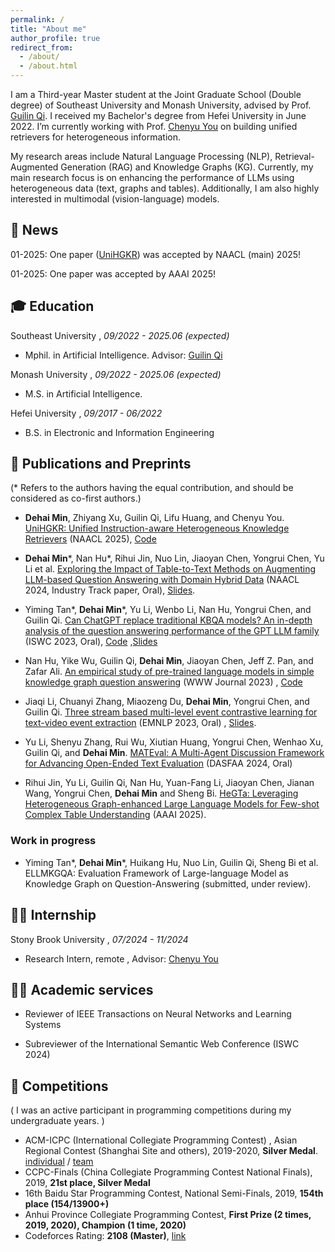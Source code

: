 ```yaml
---
permalink: /
title: "About me"
author_profile: true
redirect_from: 
  - /about/
  - /about.html
---
```


I am a Third-year Master student at the Joint Graduate School (Double degree) of Southeast University and Monash University, advised by Prof. [Guilin Qi](https://scholar.google.com/citations?user=1gw3LJQAAAAJ&hl=en). I received my Bachelor's degree from Hefei University in June 2022. I’m currently working with Prof. [Chenyu You](https://chenyuyou.me/) on building unified retrievers for heterogeneous information.

My research areas include Natural Language Processing (NLP), Retrieval-Augmented Generation (RAG) and Knowledge Graphs (KG). Currently, my main research focus is on enhancing the performance of LLMs using heterogeneous data (text, graphs and tables). Additionally, I am also highly interested in multimodal (vision-language) models.


## 🎉 News

01-2025: One paper ([UniHGKR](https://arxiv.org/abs/2410.20163)) was accepted by NAACL (main) 2025!

01-2025: One paper was accepted by AAAI 2025!

## 🎓 Education

Southeast University , *09/2022 - 2025.06 (expected)*

* Mphil. in Artificial Intelligence. Advisor: [Guilin Qi](https://scholar.google.com/citations?user=1gw3LJQAAAAJ&hl=en)

Monash University , *09/2022 - 2025.06 (expected)*

* M.S. in Artificial Intelligence.

Hefei University , *09/2017 - 06/2022*

* B.S. in Electronic and Information Engineering


## 📝 Publications and Preprints
(* Refers to the authors having the equal contribution, and should be considered as co-first authors.)


* **Dehai Min**, Zhiyang Xu, Guilin Qi, Lifu Huang, and Chenyu You. [UniHGKR: Unified Instruction-aware Heterogeneous Knowledge Retrievers](https://arxiv.org/abs/2410.20163) (NAACL 2025), [Code](https://github.com/ZhishanQ/UniHGKR)


* **Dehai Min**\*, Nan Hu\*, Rihui Jin, Nuo Lin, Jiaoyan Chen, Yongrui Chen, Yu Li et al. [Exploring the Impact of Table-to-Text Methods on Augmenting LLM-based Question Answering with Domain Hybrid Data](https://arxiv.org/abs/2402.12869) (NAACL 2024, Industry Track paper, Oral), [Slides](https://zhishanq.github.io/files/Oral_for_NAACL_2024.pdf).


* Yiming Tan\*, **Dehai Min**\*, Yu Li, Wenbo Li, Nan Hu, Yongrui Chen, and Guilin Qi. [Can ChatGPT replace traditional KBQA models? An in-depth analysis of the question answering performance of the GPT LLM family](https://link.springer.com/chapter/10.1007/978-3-031-47240-4_19) (ISWC 2023, Oral), [Code](https://github.com/tan92hl/Complex-Question-Answering-Evaluation-of-GPT-family) ,[Slides](https://zhishanq.github.io/files/ISWC2023-oral_new.pdf)

* Nan Hu, Yike Wu, Guilin Qi, **Dehai Min**, Jiaoyan Chen, Jeff Z. Pan, and Zafar Ali. [An empirical study of pre-trained language models in simple knowledge graph question answering](https://link.springer.com/article/10.1007/s11280-023-01166-y) (WWW Journal 2023) , [Code](https://github.com/HuuuNan/PLMs-in-Practical-KBQA)

* Jiaqi Li, Chuanyi Zhang, Miaozeng Du, **Dehai Min**, Yongrui Chen, and Guilin Qi. [Three stream based multi-level event contrastive learning for text-video event extraction](https://aclanthology.org/2023.emnlp-main.103/) (EMNLP 2023, Oral) , [Slides](https://zhishanq.github.io/files/EMNLP_2023_oral.pdf).

* Yu Li, Shenyu Zhang, Rui Wu, Xiutian Huang, Yongrui Chen, Wenhao Xu, Guilin Qi, and **Dehai Min**. [MATEval: A Multi-Agent Discussion Framework for Advancing Open-Ended Text Evaluation](https://arxiv.org/abs/2403.19305) (DASFAA 2024, Oral)

* Rihui Jin, Yu Li, Guilin Qi, Nan Hu, Yuan-Fang Li, Jiaoyan Chen, Jianan Wang, Yongrui Chen,
**Dehai Min** and Sheng Bi. [HeGTa: Leveraging Heterogeneous Graph-enhanced Large Language Models for Few-shot Complex Table Understanding](https://arxiv.org/abs/2403.19723) (AAAI 2025).


### Work in progress 
* Yiming Tan\*, **Dehai Min**\*, Huikang Hu, Nuo Lin, Guilin Qi, Sheng Bi et al. ELLMKGQA: Evaluation Framework of Large-language Model as Knowledge Graph on
Question-Answering (submitted, under review).

## 🧑‍🏫 Internship
Stony Brook University , *07/2024 - 11/2024*

* Research Intern, remote , Advisor: [Chenyu You](https://chenyuyou.me/index.html)

## 👨‍💻 Academic services

* Reviewer of IEEE Transactions on Neural Networks and Learning Systems 

* Subreviewer of the International Semantic Web Conference (ISWC 2024)

## 🏅 Competitions
( I was an active participant in programming competitions during my undergraduate years. )

* ACM-ICPC (International Collegiate Programming Contest) , Asian Regional Contest (Shanghai Site and others), 2019-2020, **Silver Medal**. [individual](https://zhishanq.github.io/images/ICPC_Individual.pdf) / [team](https://zhishanq.github.io/images/ICPC_Team.pdf)
* CCPC-Finals (China Collegiate Programming Contest National Finals), 2019, **21st place, Silver Medal**
* 16th Baidu Star Programming Contest, National Semi-Finals, 2019, **154th place (154/13900+)**
* Anhui Province Collegiate Programming Contest, **First Prize (2 times, 2019, 2020), Champion (1 time, 2020)**
* Codeforces Rating: **2108 (Master)**, [link](https://codeforces.com/profile/QieziMin)
